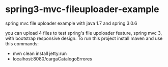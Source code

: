 spring3-mvc-fileuploader-example
================================

spring mvc file uploader example with java 1.7 and spring 3.0.6

you can upload 4 files to test spring's file upoloader feature, spring mvc 3,
with bootstrap responsive design. To run this project install maven and use this
commands:

-  mvn clean install jetty:run
-  localhost:8080/cargaCatalogoErrores
